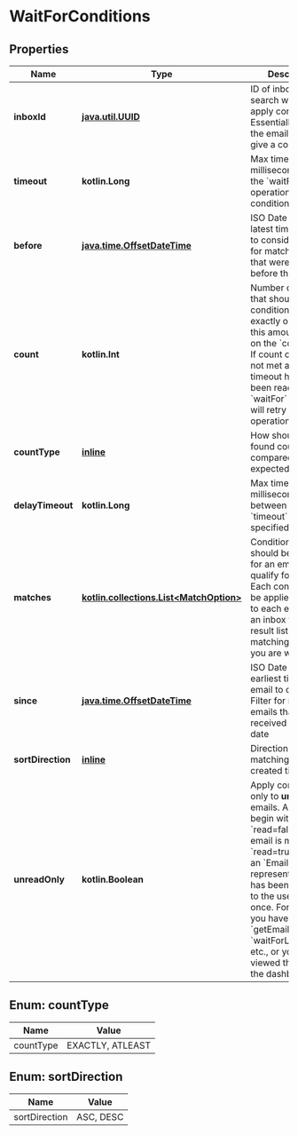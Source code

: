 
# WaitForConditions

## Properties
Name | Type | Description | Notes
------------ | ------------- | ------------- | -------------
**inboxId** | [**java.util.UUID**](java.util.UUID) | ID of inbox to search within and apply conditions to. Essentially filtering the emails found to give a count. | 
**timeout** | **kotlin.Long** | Max time in milliseconds to retry the &#x60;waitFor&#x60; operation until conditions are met. | 
**before** | [**java.time.OffsetDateTime**](java.time.OffsetDateTime) | ISO Date Time latest time of email to consider. Filter for matching emails that were received before this date |  [optional]
**count** | **kotlin.Int** | Number of results that should match conditions. Either exactly or at least this amount based on the &#x60;countType&#x60;. If count condition is not met and the timeout has not been reached the &#x60;waitFor&#x60; method will retry the operation. |  [optional]
**countType** | [**inline**](#CountTypeEnum) | How should the found count be compared to the expected count. |  [optional]
**delayTimeout** | **kotlin.Long** | Max time in milliseconds to wait between retries if a &#x60;timeout&#x60; is specified. |  [optional]
**matches** | [**kotlin.collections.List&lt;MatchOption&gt;**](MatchOption) | Conditions that should be matched for an email to qualify for results. Each condition will be applied in order to each email within an inbox to filter a result list of matching emails you are waiting for. |  [optional]
**since** | [**java.time.OffsetDateTime**](java.time.OffsetDateTime) | ISO Date Time earliest time of email to consider. Filter for matching emails that were received after this date |  [optional]
**sortDirection** | [**inline**](#SortDirectionEnum) | Direction to sort matching emails by created time |  [optional]
**unreadOnly** | **kotlin.Boolean** | Apply conditions only to **unread** emails. All emails begin with &#x60;read&#x3D;false&#x60;. An email is marked &#x60;read&#x3D;true&#x60; when an &#x60;EmailDto&#x60; representation of it has been returned to the user at least once. For example you have called &#x60;getEmail&#x60; or &#x60;waitForLatestEmail&#x60; etc., or you have viewed the email in the dashboard. |  [optional]


<a name="CountTypeEnum"></a>
## Enum: countType
Name | Value
---- | -----
countType | EXACTLY, ATLEAST


<a name="SortDirectionEnum"></a>
## Enum: sortDirection
Name | Value
---- | -----
sortDirection | ASC, DESC



